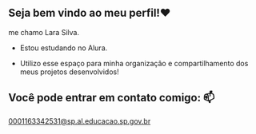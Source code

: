 ## Seja bem vindo ao meu perfil!❤️

me chamo Lara Silva.



- Estou estudando no Alura.
  
- Utilizo esse espaço para minha organizaçâo e compartilhamento dos meus projetos desenvolvidos!
  
  
## Você pode entrar em contato comigo:  📫
0001163342531@sp.al.educacao.sp.gov.br 


